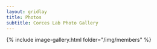 ```yaml
---
layout: gridlay
title: Photos
subtitle: Corces Lab Photo Gallery
---
```


{% include image-gallery.html folder="/img/members" %}